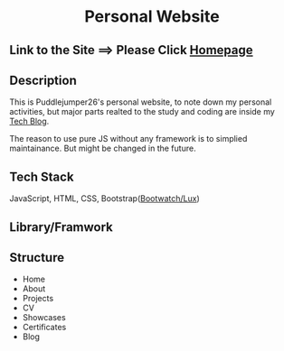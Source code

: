 <h1 align="center"> Personal Website </h1>

## Link to the Site ==> Please Click [Homepage](https://puddlejumper26.github.io/homepage/index.html)

## Description
This is Puddlejumper26's personal website, to note down my personal activities, but major parts realted to the study and coding are inside my [Tech Blog](https://github.com/puddlejumper26/blogs#puddlejumper26s-blog-).

The reason to use pure JS without any framework is to simplied maintainance. But might be changed in the future.

## Tech Stack
JavaScript, HTML, CSS, Bootstrap([Bootwatch/Lux](https://bootswatch.com/lux/))

## Library/Framwork


## Structure
<ul>
    <li>Home</li>
    <li>About</li>
    <li>Projects</li>
    <li>CV</li>
    <li>Showcases</li>
    <li>Certificates</li>
    <li>Blog</li>
</ul>


